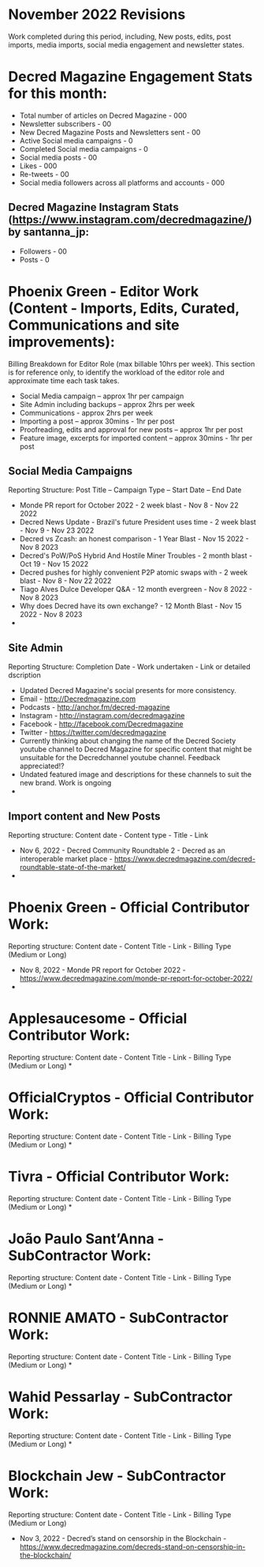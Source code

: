 # November 2022 Revisions
Work completed during this period, including, New posts, edits, post imports, media imports, social media engagement and newsletter states.

# Decred Magazine Engagement Stats for this month:
* Total number of articles on Decred Magazine -  000
* Newsletter subscribers - 00
* New Decred Magazine Posts and Newsletters sent - 00
* Active Social media campaigns - 0
* Completed Social media campaigns - 0
* Social media posts - 00
* Likes - 000
* Re-tweets - 00
* Social media followers across all platforms and accounts - 000

## Decred Magazine Instagram Stats (https://www.instagram.com/decredmagazine/) by santanna_jp:
* Followers - 00
* Posts - 0

# Phoenix Green - Editor Work (Content - Imports, Edits, Curated, Communications and site improvements):
Billing Breakdown for Editor Role (max billable 10hrs per week).
This section is for reference only, to identify the workload of the editor role and approximate time each task takes.
* Social Media campaign – approx 1hr per campaign
* Site Admin including backups – approx 2hrs per week
* Communications - approx 2hrs per week
* Importing a post – approx 30mins - 1hr per post
* Proofreading, edits and approval for new posts – approx 1hr per post
* Feature image, excerpts for imported content – approx 30mins - 1hr per post 

## Social Media Campaigns 
Reporting Structure: Post Title – Campaign Type – Start Date – End Date
* Monde PR report for October 2022 - 2 week blast - Nov 8 - Nov 22 2022
* Decred News Update - Brazil's future President uses time - 2 week blast - Nov 9 - Nov 23 2022
* Decred vs Zcash: an honest comparison - 1 Year Blast - Nov 15 2022 - Nov 8 2023
* Decred's PoW/PoS Hybrid And Hostile Miner Troubles - 2 month blast - Oct 19 - Nov 15 2022
* Decred pushes for highly convenient P2P atomic swaps with - 2 week blast - Nov 8 - Nov 22 2022
* Tiago Alves Dulce Developer Q&A - 12 month evergreen - Nov 8 2022 - Nov 8 2023
* Why does Decred have its own exchange? - 12 Month Blast - Nov 15 2022 - Nov 8 2023
* 

## Site Admin
Reporting Structure: Completion Date - Work undertaken - Link or detailed dscription
* Updated Decred Magazine's social presents for more consistency.
* Email - http://Decredmagazine.com
* Podcasts - http://anchor.fm/decred-magazine
* Instagram - http://instagram.com/decredmagazine
* Facebook - http://facebook.com/Decredmagazine
* Twitter - https://twitter.com/decredmagazine
* Currently thinking about changing the name of the Decred Society youtube channel to Decred Magazine for specific content that might be unsuitable for the Decredchannel youtube channel. Feedback appreciated!?
* Undated featured image and descriptions for these channels to suit the new brand. Work is ongoing
* 

## Import content and New Posts
Reporting structure: Content date - Content type - Title - Link
* Nov 6, 2022 - Decred Community Roundtable 2 - Decred as an interoperable market place - https://www.decredmagazine.com/decred-roundtable-state-of-the-market/
* 

# Phoenix Green - Official Contributor Work:
Reporting structure: Content date - Content Title - Link - Billing Type (Medium or Long)
* Nov 8, 2022 - Monde PR report for October 2022 - https://www.decredmagazine.com/monde-pr-report-for-october-2022/
* 

# Applesaucesome - Official Contributor Work:
Reporting structure: Content date - Content Title - Link - Billing Type (Medium or Long)
* 

# OfficialCryptos - Official Contributor Work:
Reporting structure: Content date - Content Title - Link - Billing Type (Medium or Long)
* 

# Tivra - Official Contributor Work:
Reporting structure: Content date - Content Title - Link - Billing Type (Medium or Long)
* 

# João Paulo Sant’Anna - SubContractor Work:
Reporting structure: Content date - Content Title - Link - Billing Type (Medium or Long)
* 

# RONNIE AMATO - SubContractor Work:
Reporting structure: Content date - Content Title - Link - Billing Type (Medium or Long)
* 

# Wahid Pessarlay - SubContractor Work:
Reporting structure: Content date - Content Title - Link - Billing Type (Medium or Long)
* 

# Blockchain Jew - SubContractor Work:
Reporting structure: Content date - Content Title - Link - Billing Type (Medium or Long)
* Nov 3, 2022 - Decred’s stand on censorship in the Blockchain - https://www.decredmagazine.com/decreds-stand-on-censorship-in-the-blockchain/


